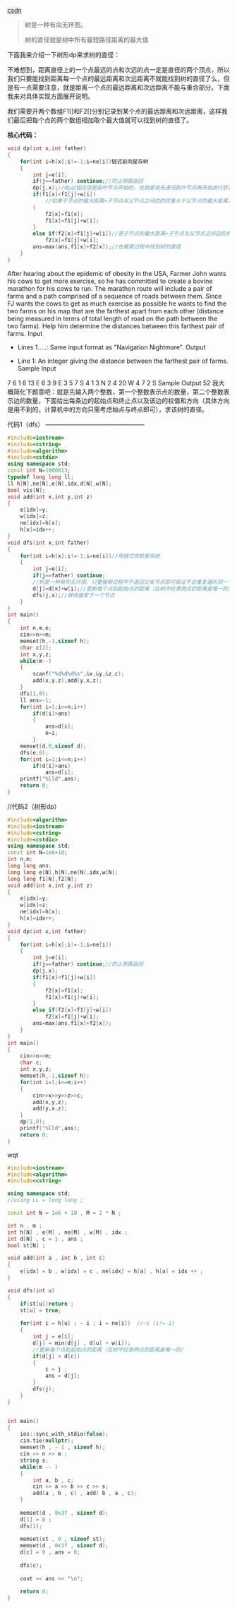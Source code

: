 

[csdn](https://blog.csdn.net/AC__dream/article/details/119101320?ops_request_misc=%257B%2522request%255Fid%2522%253A%2522167776548416782425189068%2522%252C%2522scm%2522%253A%252220140713.130102334..%2522%257D&request_id=167776548416782425189068&biz_id=0&utm_medium=distribute.pc_search_result.none-task-blog-2~all~top_click~default-2-119101320-null-null.142^v73^insert_down2,201^v4^add_ask,239^v2^insert_chatgpt&utm_term=%E6%A0%91%E7%9A%84%E7%9B%B4%E5%BE%84&spm=1018.2226.3001.4187)

>树是一种有向无环图。
>
>树的直径就是树中所有最短路径距离的最大值

下面我来介绍一下树形dp来求树的直径：

不难想到，距离直径上的一个点最远的点和次远的点一定是直径的两个顶点，所以我们只要能找到距离每一个点的最远距离和次远距离不就能找到树的直径了么，但是有一点需要注意，就是距离一个点的最远距离和次远距离不能与重合部分。下面我来对具体实现方面展开说明。

我们需要开两个数组F1[]和F2[]分别记录到某个点的最远距离和次远距离，这样我们最后把每个点的两个数组相加取个最大值就可以找到树的直径了。

 **核心代码：**

```cpp
void dp(int x,int father)
{
	for(int i=h[x];i!=-1;i=ne[i])链式前向星存树
	{
		int j=e[i];
		if(j==father) continue;//防止原路返回
		dp(j,x);//dp过程应该是由叶节点开始的，也就是说先递归到叶节点再开始进行状态转移
		if(f1[x]<f1[j]+w[i])
            //如果子节点的最大距离+子节点与父节点之间边的权重大于父节点的最大距离，那么父节点的最大距离和次大距离都要得到相应更新
		{
			f2[x]=f1[x];
			f1[x]=f1[j]+w[i];
		}
		else if(f2[x]<f1[j]+w[i])//若子节点的最大距离+子节点与父节点之间边的权重小于父节点的最大距离，再判断与父节点的次大距离的关系
			f2[x]=f1[j]+w[i];
		ans=max(ans,f1[x]+f2[x]);//在搜索过程中找到树的直径
	}
}
```





After hearing about the epidemic of obesity in the USA, Farmer John wants his cows to get more exercise, so he has committed to create a bovine marathon for his cows to run. The marathon route will include a pair of farms and a path comprised of a sequence of roads between them. Since FJ wants the cows to get as much exercise as possible he wants to find the two farms on his map that are the farthest apart from each other (distance being measured in terms of total length of road on the path between the two farms). Help him determine the distances between this farthest pair of farms.
Input

* Lines 1.....: Same input format as "Navigation Nightmare".
Output

* Line 1: An integer giving the distance between the farthest pair of farms.
Sample Input

7 6
1 6 13 E
6 3 9 E
3 5 7 S
4 1 3 N
2 4 20 W
4 7 2 S
Sample Output
52
我大概简化下题意吧：就是先输入两个整数，第一个整数表示点的数量，第二个整数表示边的数量，下面给出每条边的起始点和终止点以及该边的权值和方向（具体方向是用不到的，计算机中的方向只需考虑始点与终点即可），求该树的直径。

代码1（dfs）
————————————————

```cpp
#include<iostream>
#include<cstring>
#include<algorithm>
#include<cstdio>
using namespace std;
const int N=1000013;
typedef long long ll;
ll h[N],ne[N],e[N],idx,d[N],w[N];
bool vis[N];
void add(int x,int y,int z)
{
	e[idx]=y;
	w[idx]=z;
	ne[idx]=h[x];
	h[x]=idx++;
}
void dfs(int x,int father)
{
	for(int i=h[x];i!=-1;i=ne[i])//用链式向前星存树
	{
		int j=e[i];
		if(j==father) continue;
        //树是一种有向无环图，只要搜索过程中不返回父亲节点即可保证不会重复遍历同一个点。
		d[j]=d[x]+w[i];//更新每个点到起始点的距离（在树中任意两点的距离是唯一的）
		dfs(j,x);//继续搜索下一个节点
	}
}
int main()
{
	int n,m,e;
	cin>>n>>m;
	memset(h,-1,sizeof h);
	char c[2];
	int x,y,z;
	while(m--)
	{
		scanf("%d%d%d%s",&x,&y,&z,c);
		add(x,y,z);add(y,x,z);
	}
	dfs(1,0);
	ll ans=-1;
	for(int i=1;i<=n;i++)
		if(d[i]>ans)
		{
			ans=d[i];
			e=i;
		}
	memset(d,0,sizeof d);
	dfs(e,0);
	for(int i=1;i<=n;i++)
		if(d[i]>ans)
			ans=d[i];
	printf("%lld",ans);
	return 0;
}
```



//代码2（树形dp）

```cpp
#include<algorithm>
#include<iostream>
#include<cstring>
#include<cstdio>
using namespace std;
const int N=1e6+10;
int n,m;
long long ans;
long long e[N],h[N],ne[N],idx,w[N];
long long f1[N],f2[N];
void add(int x,int y,int z)
{
	e[idx]=y;
	w[idx]=z;
	ne[idx]=h[x];
	h[x]=idx++;
}
void dp(int x,int father)
{
	for(int i=h[x];i!=-1;i=ne[i])
	{
		int j=e[i];
		if(j==father) continue;//防止原路返回
		dp(j,x);
		if(f1[x]<f1[j]+w[i])
		{
			f2[x]=f1[x];
			f1[x]=f1[j]+w[i];
		}
		else if(f2[x]<f1[j]+w[i])
			f2[x]=f1[j]+w[i];
		ans=max(ans,f1[x]+f2[x]);
	}
}
int main()
{
	cin>>n>>m;
	char c;
	int x,y,z;
	memset(h,-1,sizeof h);
	for(int i=1;i<=m;i++)
	{
		cin>>x>>y>>z>>c;
		add(x,y,z);
		add(y,x,z);
	}
	dp(1,0);
	printf("%lld",ans);
	return 0;
}
```

wqt 

```cpp
#include<iostream>
#include<algorithm>
#include<cstring>

using namespace std;
//using LL = long long ;

const int N = 1e6 + 10 , M = 2 * N ;

int n , m ;
int h[N] , e[M] , ne[M] , w[M] , idx ;
int d[N] , c = 1 , ans ;
bool st[N] ;

void add(int a , int b , int c)
{
    e[idx] = b , w[idx] = c , ne[idx] = h[a] , h[a] = idx ++ ;
}

void dfs(int u)
{
    if(st[u])return ;
    st[u] = true;
    
    for(int i = h[u] ; ~ i ; i = ne[i])  //~i (i!=-1)
    {
        int j = e[i];
        d[j] = min(d[j] , d[u] + w[i]);
        //更新每个点到起始点的距离（在树中任意两点的距离是唯一的）
        if(d[j] > d[c])
        {
            c = j ;
            ans = d[j];
        }
        dfs(j);
    }
}


int main()
{
	ios::sync_with_stdio(false);
	cin.tie(nullptr);
	memset(h , - 1 , sizeof h);
	cin >> n >> m ;
	string s;
	while(m -- )
	{
	    int a, b , c;
	    cin >> a >> b >> c >> s;
	    add(a , b , c) , add( b , a , c);
	}
	
	memset(d , 0x3f , sizeof d);
    d[1] = 0 ;
    dfs(1);
    
    memset(st , 0 , sizeof st);
	memset(d , 0x3f , sizeof d);
	d[c] = 0 , ans = 0;
	
	dfs(c);
	
	cout << ans << "\n";
	
	return 0;
}
```



